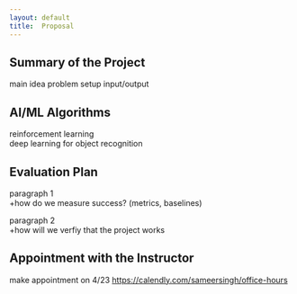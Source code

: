 ```yaml
---
layout: default
title:  Proposal
---
```


## Summary of the Project
main idea
problem setup
input/output

## AI/ML Algorithms
reinforcement learning <br/>
deep learning for object recognition   


## Evaluation Plan
paragraph 1 <br/>
    +how do we measure success? (metrics, baselines)

paragraph 2<br/>
    +how will we verfiy that the project works

## Appointment with the Instructor
make appointment on 4/23
https://calendly.com/sameersingh/office-hours